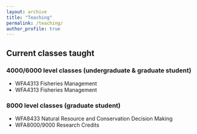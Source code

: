 ```yaml
---
layout: archive
title: "Teaching"
permalink: /teaching/
author_profile: true
---
```



## Current classes taught

### 4000/6000 level classes (undergraduate & graduate student)

* WFA4313 Fisheries Management [<click here>](mcolvin.github.io/WFA4133-Fisheries-Science/)
* WFA4313 Fisheries Management [<click here>](https://mcolvin.github.io/WFA4313-Fisheries-Management/)


### 8000 level classes (graduate student)

* WFA8433 Natural Resource and Conservation Decision Making [<Click here>](https://mcolvin.github.io/WFA8433-Natural-Resource-Decision-Making/)
* WFA8000/9000 Research Credits [<Click here>](https://mcolvin.github.io/WFA8000-Research-Credits/)
